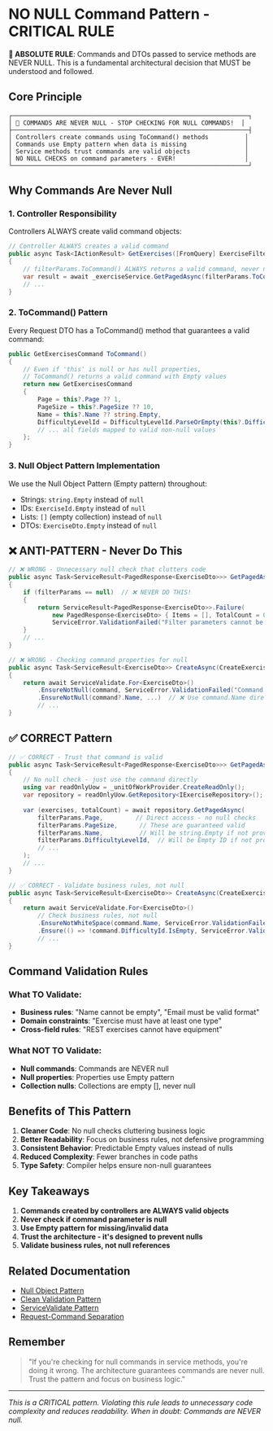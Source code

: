 # NO NULL Command Pattern - CRITICAL RULE

**🔴 ABSOLUTE RULE**: Commands and DTOs passed to service methods are NEVER NULL. This is a fundamental architectural decision that MUST be understood and followed.

## Core Principle

```
┌─────────────────────────────────────────────────────────────────┐
│ 🚨 COMMANDS ARE NEVER NULL - STOP CHECKING FOR NULL COMMANDS!  │
├─────────────────────────────────────────────────────────────────┤
│ Controllers create commands using ToCommand() methods          │
│ Commands use Empty pattern when data is missing                │
│ Service methods trust commands are valid objects               │
│ NO NULL CHECKS on command parameters - EVER!                   │
└─────────────────────────────────────────────────────────────────┘
```

## Why Commands Are Never Null

### 1. Controller Responsibility
Controllers ALWAYS create valid command objects:

```csharp
// Controller ALWAYS creates a valid command
public async Task<IActionResult> GetExercises([FromQuery] ExerciseFilterParams filterParams)
{
    // filterParams.ToCommand() ALWAYS returns a valid command, never null
    var result = await _exerciseService.GetPagedAsync(filterParams.ToCommand());
    // ...
}
```

### 2. ToCommand() Pattern
Every Request DTO has a ToCommand() method that guarantees a valid command:

```csharp
public GetExercisesCommand ToCommand()
{
    // Even if 'this' is null or has null properties, 
    // ToCommand() returns a valid command with Empty values
    return new GetExercisesCommand
    {
        Page = this?.Page ?? 1,
        PageSize = this?.PageSize ?? 10,
        Name = this?.Name ?? string.Empty,
        DifficultyLevelId = DifficultyLevelId.ParseOrEmpty(this?.DifficultyId),
        // ... all fields mapped to valid non-null values
    };
}
```

### 3. Null Object Pattern Implementation
We use the Null Object Pattern (Empty pattern) throughout:
- Strings: `string.Empty` instead of `null`
- IDs: `ExerciseId.Empty` instead of `null`
- Lists: `[]` (empty collection) instead of `null`
- DTOs: `ExerciseDto.Empty` instead of `null`

## ❌ ANTI-PATTERN - Never Do This

```csharp
// ❌ WRONG - Unnecessary null check that clutters code
public async Task<ServiceResult<PagedResponse<ExerciseDto>>> GetPagedAsync(GetExercisesCommand filterParams)
{
    if (filterParams == null)  // ❌ NEVER DO THIS!
    {
        return ServiceResult<PagedResponse<ExerciseDto>>.Failure(
            new PagedResponse<ExerciseDto> { Items = [], TotalCount = 0 },
            ServiceError.ValidationFailed("Filter parameters cannot be null"));
    }
    // ...
}

// ❌ WRONG - Checking command properties for null
public async Task<ServiceResult<ExerciseDto>> CreateAsync(CreateExerciseCommand command)
{
    return await ServiceValidate.For<ExerciseDto>()
        .EnsureNotNull(command, ServiceError.ValidationFailed("Command cannot be null"))  // ❌ NEVER!
        .EnsureNotNull(command?.Name, ...)  // ❌ Use command.Name directly!
        // ...
}
```

## ✅ CORRECT Pattern

```csharp
// ✅ CORRECT - Trust that command is valid
public async Task<ServiceResult<PagedResponse<ExerciseDto>>> GetPagedAsync(GetExercisesCommand filterParams)
{
    // No null check - just use the command directly
    using var readOnlyUow = _unitOfWorkProvider.CreateReadOnly();
    var repository = readOnlyUow.GetRepository<IExerciseRepository>();
    
    var (exercises, totalCount) = await repository.GetPagedAsync(
        filterParams.Page,         // Direct access - no null checks
        filterParams.PageSize,      // These are guaranteed valid
        filterParams.Name,          // Will be string.Empty if not provided
        filterParams.DifficultyLevelId,  // Will be Empty ID if not provided
        // ...
    );
    // ...
}

// ✅ CORRECT - Validate business rules, not null
public async Task<ServiceResult<ExerciseDto>> CreateAsync(CreateExerciseCommand command)
{
    return await ServiceValidate.For<ExerciseDto>()
        // Check business rules, not null
        .EnsureNotWhiteSpace(command.Name, ServiceError.ValidationFailed("Name is required"))
        .Ensure(() => !command.DifficultyId.IsEmpty, ServiceError.ValidationFailed("Difficulty is required"))
        // ...
}
```

## Command Validation Rules

### What TO Validate:
- **Business rules**: "Name cannot be empty", "Email must be valid format"
- **Domain constraints**: "Exercise must have at least one type"
- **Cross-field rules**: "REST exercises cannot have equipment"

### What NOT TO Validate:
- **Null commands**: Commands are NEVER null
- **Null properties**: Properties use Empty pattern
- **Collection nulls**: Collections are empty [], never null

## Benefits of This Pattern

1. **Cleaner Code**: No null checks cluttering business logic
2. **Better Readability**: Focus on business rules, not defensive programming
3. **Consistent Behavior**: Predictable Empty values instead of nulls
4. **Reduced Complexity**: Fewer branches in code paths
5. **Type Safety**: Compiler helps ensure non-null guarantees

## Key Takeaways

1. **Commands created by controllers are ALWAYS valid objects**
2. **Never check if command parameter is null**
3. **Use Empty pattern for missing/invalid data**
4. **Trust the architecture - it's designed to prevent nulls**
5. **Validate business rules, not null references**

## Related Documentation
- [Null Object Pattern](./NullObjectPattern.md)
- [Clean Validation Pattern](./CleanValidationPattern.md)
- [ServiceValidate Pattern](./ServiceValidatePattern.md)
- [Request-Command Separation](./ArchitecturalPatterns/RequestCommandSeparation.md)

## Remember

> "If you're checking for null commands in service methods, you're doing it wrong. The architecture guarantees commands are never null. Trust the pattern and focus on business logic."

---

*This is a CRITICAL pattern. Violating this rule leads to unnecessary code complexity and reduces readability. When in doubt: Commands are NEVER null.*